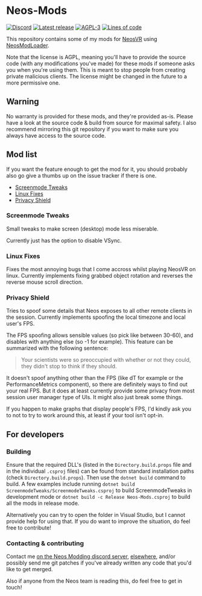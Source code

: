 # Neos-Mods<!-- omit in toc -->

[![Discord](https://img.shields.io/discord/901126079857692714?label=discord&logo=discord&style=flat)](https://discord.gg/2WR6rGVzht)
[![Latest release](https://img.shields.io/badge/dynamic/json.svg?label=release&url=https://git.ljoonal.xyz/api/v1/repos/ljoonal/Neos-Mods/releases&query=$[0].tag_name&style=flat&logo=gitea)](https://neos.ljoonal.xyz/releases)
[![AGPL-3](https://img.shields.io/badge/license-AGPL--3-black?style=flat&logo=open-source-initiative)](https://tldrlegal.com/license/gnu-affero-general-public-license-v3-(agpl-3.0))
[![Lines of code](https://img.shields.io/tokei/lines/git.ljoonal.xyz/ljoonal/Neos-Mods?label=lines&style=flat&logo=C-Sharp)](.)

This repository contains some of my mods for [NeosVR](https://store.steampowered.com/app/740250/Neos_VR/) using [NeosModLoader](https://github.com/zkxs/NeosModLoader).

Note that the license is AGPL, meaning you'll have to provide the source code (with any modifications you've made) for these mods if someone asks you when you're using them.
This is meant to stop people from creating private malicious clients.
The license might be changed in the future to a more permissive one.

## Warning<!-- omit in toc -->

No warranty is provided for these mods, and they're provided as-is.
Please have a look at the source code & build from source for maximal safety.
I also recommend mirroring this git repository if you want to make sure you always have access to the source code.

## Mod list<!-- omit in toc -->

If you want the feature enough to get the mod for it, you should probably also go give a thumbs up on the issue tracker if there is one.

- [Screenmode Tweaks](#screenmode-tweaks)
- [Linux Fixes](#linux-fixes)
- [Privacy Shield](#privacy-shield)

### Screenmode Tweaks

Small tweaks to make screen (desktop) mode less miserable.

Currently just has the option to disable VSync.

### Linux Fixes

Fixes the most annoying bugs that I come accross whilst playing NeosVR on linux.
Currently implements fixing grabbed object rotation and reverses the reverse mouse scroll direction.

### Privacy Shield

Tries to spoof some details that Neos exposes to all other remote clients in the session.
Currently implements spoofing the local timezone and local user's FPS.

The FPS spoofing allows sensible values (so pick like between 30-60), and disables with anything else (so -1 for example).
This feature can be summarized with the following sentence:
> Your scientists were so preoccupied with whether or not they could, they didn't stop to think if they should.

It doesn't spoof anything other than the FPS (like dT for example or the PerformanceMetrics component), so there are definitely ways to find out your real FPS.
But it does at least currently provide some privacy from most session user manager type of UIs.
It might also just break some things.

If you happen to make graphs that display people's FPS, I'd kindly ask you to not to try to work around this, at least if your tool isn't opt-in.

## For developers<!-- omit in toc -->

### Building<!-- omit in toc -->

Ensure that the required DLL's (listed in the `Directory.build.props` file and in the individual `.csproj` files) can be found from standard installation paths (check `Directory.build.props`).
Then use the `dotnet build` command to build.
A few examples include running `dotnet build ScreenmodeTweaks/ScreenmodeTweaks.csproj` to build ScreenmodeTweaks in development mode or `dotnet build -c Release Neos-Mods.csproj` to build all the mods in release mode.

Alternatively you can try to open the folder in Visual Studio, but I cannot provide help for using that.
If you do want to improve the situation, do feel free to contribute!

### Contacting & contributing<!-- omit in toc -->

Contact me [on the Neos Modding discord server](https://discord.gg/vCDJK9xyvm), [elsewhere](https://ljoonal.xyz/contact), and/or possibly send me git patches if you've already written any code that you'd like to get merged.

Also if anyone from the Neos team is reading this, do feel free to get in touch!
